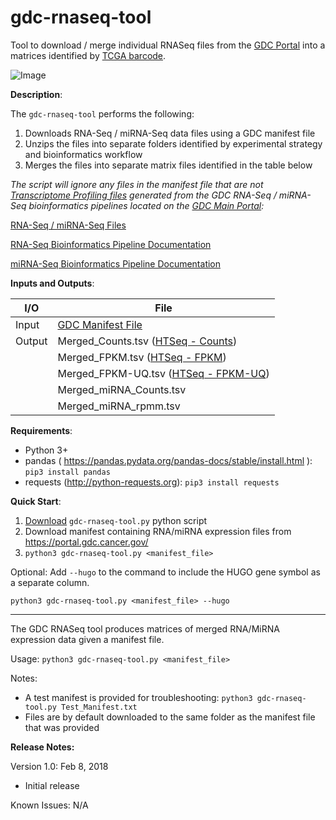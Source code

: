 # gdc-rnaseq-tool
Tool to download / merge individual RNASeq files from the [GDC Portal](https://portal.gdc.cancer.gov) into a matrices identified by [TCGA barcode](https://wiki.nci.nih.gov/display/TCGA/TCGA+barcode).

![Image](https://raw.githubusercontent.com/cpreid2/gdc-rnaseq-tool/master/Images/TCGA%20Barcode.png)

__Description__:

The `gdc-rnaseq-tool` performs the following:

1. Downloads RNA-Seq / miRNA-Seq data files using a GDC manifest file
2. Unzips the files into separate folders identified by experimental strategy and bioinformatics workflow
3. Merges the files into separate matrix files identified in the table below

*The script will ignore any files in the manifest file that are not [Transcriptome Profiling files](https://portal.gdc.cancer.gov/repository?filters=%7B%22op%22%3A%22and%22%2C%22content%22%3A%5B%7B%22op%22%3A%22in%22%2C%22content%22%3A%7B%22field%22%3A%22files.data_category%22%2C%22value%22%3A%5B%22Transcriptome%20Profiling%22%5D%7D%7D%5D%7D) generated from the GDC RNA-Seq / miRNA-Seq bioinformatics pipelines located on the [GDC Main Portal](https://portal.gdc.cancer.gov):*

[RNA-Seq / miRNA-Seq Files](https://portal.gdc.cancer.gov/repository?filters=%7B%22op%22%3A%22and%22%2C%22content%22%3A%5B%7B%22op%22%3A%22in%22%2C%22content%22%3A%7B%22field%22%3A%22files.data_category%22%2C%22value%22%3A%5B%22Transcriptome%20Profiling%22%5D%7D%7D%5D%7D)

[RNA-Seq Bioinformatics Pipeline Documentation](https://docs.gdc.cancer.gov/Data/Bioinformatics_Pipelines/Expression_mRNA_Pipeline/)

[miRNA-Seq Bioinformatics Pipeline Documentation](https://docs.gdc.cancer.gov/Data/Bioinformatics_Pipelines/miRNA_Pipeline/)

__Inputs and Outputs__:

| I/O | File |
|---|---|
| Input | [GDC Manifest File](https://docs.gdc.cancer.gov/Data_Transfer_Tool/Users_Guide/Preparing_for_Data_Download_and_Upload/#obtaining-a-manifest-file-for-data-download) |
| Output | Merged_Counts.tsv ([HTSeq - Counts](https://docs.gdc.cancer.gov/Data/Bioinformatics_Pipelines/Expression_mRNA_Pipeline/#upper-quartile-fpkm)) |
|  | Merged_FPKM.tsv ([HTSeq - FPKM](https://docs.gdc.cancer.gov/Data/Bioinformatics_Pipelines/Expression_mRNA_Pipeline/#fpkm)) |
|  | Merged_FPKM-UQ.tsv ([HTSeq - FPKM-UQ](https://docs.gdc.cancer.gov/Data/Bioinformatics_Pipelines/Expression_mRNA_Pipeline/#upper-quartile-fpkm)) |
|  | Merged_miRNA_Counts.tsv |
|  | Merged_miRNA_rpmm.tsv |


__Requirements__:

- Python 3+
- pandas ( https://pandas.pydata.org/pandas-docs/stable/install.html ): `pip3 install pandas`
- requests (http://python-requests.org): `pip3 install requests`

__Quick Start__:

1. [Download](https://github.com/cpreid2/gdc-rnaseq-tool/releases/download/1.0/gdc-rnaseq-tool.py) `gdc-rnaseq-tool.py` python script
2. Download manifest containing RNA/miRNA expression files from https://portal.gdc.cancer.gov/
3. `python3 gdc-rnaseq-tool.py <manifest_file>`

Optional: Add `--hugo` to the command to include the HUGO gene symbol as a separate column.  

`python3 gdc-rnaseq-tool.py <manifest_file> --hugo`

---

The GDC RNASeq tool produces matrices of merged RNA/MiRNA expression data given a manifest file.

Usage: `python3 gdc-rnaseq-tool.py <manifest_file>`

Notes:
* A test manifest is provided for troubleshooting:  `python3 gdc-rnaseq-tool.py Test_Manifest.txt`
* Files are by default downloaded to the same folder as the manifest file that was provided

**Release Notes:**

Version 1.0: Feb 8, 2018

* Initial release

Known Issues:
N/A
